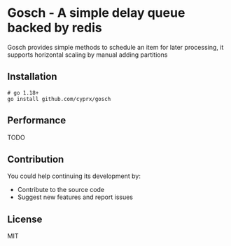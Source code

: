 # Gosch - A simple delay queue backed by redis

Gosch provides simple methods to schedule an item for later processing, it supports horizontal scaling by manual adding partitions

## Installation
```shell
# go 1.18+
go install github.com/cyprx/gosch
```

## Performance
TODO

## Contribution
You could help continuing its development by:

- Contribute to the source code
- Suggest new features and report issues

## License
MIT
